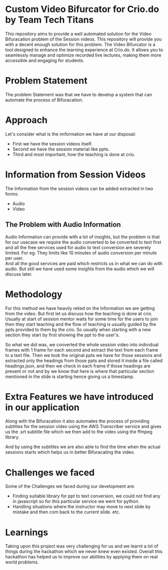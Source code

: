 
# Custom Video Bifurcator for Crio.do by Team Tech Titans

This repository aims to provide a well automated solution for the Video Bifuracation problem of the Session videos. This repository will provide you with a decent enough solution for this problem.
The Video Bifurcator is a tool designed to enhance the learning experience at Crio.do. It allows you to seamlessly manage and optimize recorded live lectures, making them more accessible and engaging for students.

# Problem Statement
The problem Statement was that we have to develop a system that can automate the process of Bifuracation.

# Approach
Let's consider what is the imformation we have at our disposal:

- First we have the session videos itself.
- Second we have the session material like ppts.
- Third and most important, how the teaching is done at crio.

# Information from Session Videos
The Information from the session videos can be added extracted in two forms:
- Audio
- Video

## The Problem with Audio Information
Audio Information can provide with a lot of insights, but the problem is that for our usecase we require the audio converted to be converted to text first and all the free services used for audio to text conversion are severely limited. For eg: They limits like 10 minutes of audio conversion per minute per user.\
And all the good services are paid which restricts us in what we can do with audio. But still we have used some insights from the audio which we will discuss later.

# Methodology
For this method we have heavily relied on the Information we are getting from the video. But first let us discuss how the teaching is done at crio. Usually at start of session mentor waits for some time for the users to join then they start teaching and the flow of teaching is usually guided by the ppts provided to them by the crio. So usually when starting with a new section they start by first showing the ppt to the user's.

So what we did was, we converted the whole session video into individual frames with 1 frame for each second and extract the text from each frame to a text file. Then we took the original ppts we have for those sessions and extracted only the headings from those ppts and stored it inside a file called headings.json, and then we check in each frame if those headings are present or not and by we know that here is where that particular section mentioned in the slide is starting hence giving us a timestamp.

# Extra Features we have introduced in our application
Along with the Bifuracation it also automates the process of providing subtitles for the session video using the AWS Transcriber service and gives us the .srt subtitle file which we then add to the video using the ffmpeg library.

And by using the subtitles we are also able to find the time when the actual sessions starts which helps us in better Bifuracating the video.

# Challenges we faced 
Some of the Challenges we faced during our development are:
- Finding suitable library for ppt to text conversion, we could not find any in javascript so for this particular service we went for python.
- Handling situations where the instructor may move to next slide by mistake and then com back to the current slide. etc.


# Learnings
Taking upon this project was very challenging for us and we learnt a lot of things during the hackathon which we never knew even existed. Overall this hackathon has helped us to improve our abilities by applying them on real world problems.



